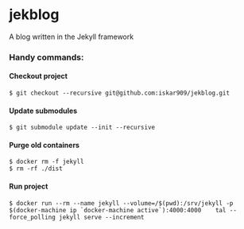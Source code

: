 # jekblog
A blog written in the Jekyll framework

### Handy commands:

#### Checkout project
`$ git checkout --recursive git@github.com:iskar909/jekblog.git`

#### Update submodules
`$ git submodule update --init --recursive`


#### Purge old containers
	$ docker rm -f jekyll
	$ rm -rf ./dist
#### Run project
	$ docker run --rm --name jekyll --volume=/$(pwd):/srv/jekyll -p $(docker-machine ip `docker-machine active`):4000:4000    tal --force_polling jekyll serve --increment
